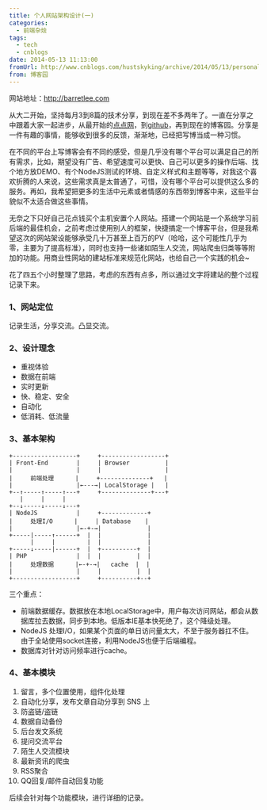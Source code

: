 ```yaml
---
title: 个人网站架构设计(一)
categories:
  - 前端杂烩
tags:
  - tech
  - cnblogs
date: 2014-05-13 11:13:00
fromUrl: http://www.cnblogs.com/hustskyking/archive/2014/05/13/personal-website-design-part-1.html
from: 博客园
---
```



<p>网站地址：<a href="http://barretlee.com">http://barretlee.com</a></p>
<p>从大二开始，坚持每月3到8篇的技术分享，到现在差不多两年了。一直在分享之中跟着大家一起进步，从最开始的<a href="http://qianduan-notes.diandian.com/" target="_blank">点点网</a>，到<a href="//github.com/barretlee/" target="_blank">github</a>，再到现在的博客园。分享是一件有趣的事情，能够收到很多的反馈，渐渐地，已经把写博当成一种习惯。</p>
<p>在不同的平台上写博客会有不同的感受，但是几乎没有哪个平台可以满足自己的所有需求，比如，期望没有广告、希望速度可以更快、自己可以更多的操作后端、找个地方放DEMO、有个NodeJS测试的环境、自定义样式和主题等等，对我这个喜欢折腾的人来说，这些需求真是太普通了，可惜，没有哪个平台可以提供这么多的服务。再如，我希望把更多的生活中元素或者情感的东西带到博客中来，这些平台貌似不太适合做这些事情。</p>
<p>无奈之下只好自己花点钱买个主机安置个人网站。搭建一个网站是一个系统学习前后端的最佳机会，之前考虑过使用别人的框架，快捷搞定一个博客平台，但是我希望这次的网站架设能够承受几十万甚至上百万的PV（哈哈，这个可能性几乎为零，主要为了提高标准），同时也支持一些诸如陌生人交流，网站爬虫归类等等附加的功能。用商业性网站的建站标准来规范化网站，也给自己一个实践的机会~</p>
<p>花了四五个小时整理了思路，考虑的东西有点多，所以通过文字将建站的整个过程记录下来。</p>
<h3>1、网站定位</h3>
<p>记录生活，分享交流。凸显交流。</p>
<h3>2、设计理念</h3>
<ul>
<li>重视体验</li>
<li>数据在前端</li>
<li>实时更新</li>
<li>快、稳定、安全</li>
<li>自动化</li>
<li>低消耗、低流量</li>
</ul>
<h3>3、基本架构</h3>

```
+------------------+     +------------------+
| Front-End        |     | Browser          |
|                  |     |                  |
|     前端处理      |     +--------------+   |
|                  |←---→| LocalStorage |   |
+--↑-----↑-----↑---+     +--------------+---+
   |     |     |
+--↓-----↓-----↓---+
| NodeJS           |     +-------------+
|     处理I/O      |     | Database    |
|                  |←-+-→|             |
+-----|-----↑------+  |  |             |
      |     |         |  |             |
+-----↓-----|------+  |  +----------+  |
| PHP              |  |  |          |  |
|     处理数据      |←-+-→|   cache  |  |
|                  |     |          |  |
+------------------+     +----------+--+  

```



<p>三个重点：</p>
<ul>
<li>前端数据缓存。数据放在本地LocalStorage中，用户每次访问网站，都会从数据库拉去数据，同步到本地。低版本IE基本快死绝了，这个降级处理。</li>
<li>NodeJS 处理I/O，如果某个页面的单日访问量太大，不至于服务器扛不住。由于全站使用socket连接，利用NodeJS也便于后端编程。</li>
<li>数据库对针对访问频率进行cache。</li>
</ul>
<h3>4、基本模块</h3>
<ol>
<li>留言，多个位置使用，组件化处理</li>
<li>自动化分享，发布文章自动分享到 SNS 上</li>
<li>防盗链/盗链</li>
<li>数据自动备份</li>
<li>后台发文系统</li>
<li>提问交流平台</li>
<li>陌生人交流模块</li>
<li>最新资讯的爬虫</li>
<li>RSS聚合</li>
<li>QQ回复/邮件自动回复功能</li>
</ol>
<p>后续会针对每个功能模块，进行详细的记录。</p>